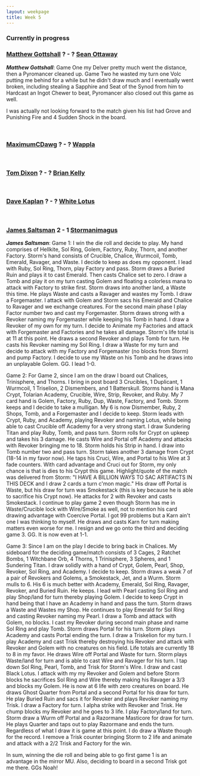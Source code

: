 ```yaml
---
layout: weekpage
title: Week 5
---
```


### Currently in progress

### [Matthew Gottshall](/MG2-UR-Delver) ? - ? [Sean Ottaway](/SO2-Punishing-Dack)

***Matthew Gottshall***: Game One my Delver pretty much went the distance, then a Pyromancer cleaned up.
Game Two he wasted my turn one Volc putting me behind for a while but he didn't draw much and I eventually went broken, including stealing a Sapphire and Seat of the Synod from him to Hardcast an Ingot Chewer to beat, Pyromancer also closed out this game as well.

I was actually not looking forward to the match given his list had Grove and Punishing Fire and 4 Sudden Shock in the board.

<br />

### [MaximumCDawg](/MCD2-The-White-Gate) ? - ? [Wappla](/W2-Esper-Dragons)

<br />

### [Tom Dixon](/TD2-Dredge) ? - ? [Brian Kelly](/BK2-Dragonlord-Oath)

<br />

### [Dave Kaplan](/DK2-UR-Delver) ? - ? [White Lotus](/WL2-Neo-Academy)

<br />

###  [James Saltsman](/JGS2-Stax) 2 - 1 [Stormanimagus](/ST2-California-Shops)

***James Saltsman***: Game 1: I win the die roll and decide to play. My hand comprises of Hellkite, Sol Ring, Golem, Factory, Ruby, Thorn, and another Factory. Storm's hand consists of Crucible, Chalice, Wurmcoil, Tomb, Emerald, Ravager, and Waste. I decide to keep as does my opponent. I lead with Ruby, Sol Ring, Thorn, play Factory and pass. Storm draws a Buried Ruin and plays it to cast Emerald. Then casts Chalice set to zero. I draw a Tomb and play it on my turn casting Golem and floating a colorless mana to attack with Factory to strike first. Storm draws into another land, a Waste this time. He plays Waste and casts a Ravager and wastes my Tomb. I draw a Forgemaster. I attack with Golem and Storm sacs his Emerald and Chalice to Ravager and we exchange creatures. For the second main phase I play Factor number two and cast my Forgemaster. Storm draws strong with a Revoker naming my Forgemaster while keeping his Tomb in hand. I draw a Revoker of my own for my turn. I decide to Animate my Factories and attack with Forgemaster and Factories and he takes all damage. Storm's life total is at 11 at this point. He draws a second Revoker and plays Tomb for turn. He casts his Revoker naming my Sol Ring. I draw a Waste for my turn and decide to attack with my Factory and Forgemaster (no blocks from Storm) and pump Factory. I decide to use my Waste on his Tomb and he draws into an unplayable Golem. GG. I lead 1-0.

Game 2: For Game 2, since I am on the draw I board out Chalices, Trinisphere, and Thorns. I bring in post board 3 Crucibles, 1 Duplicant, 1 Wurmcoil, 1 Triselion, 2 Dismembers, and 1 Batterskull. Storms hand is Mana Crypt, Tolarian Academy, Crucible, Wire, Strip, Revoker, and Ruby. My 7 card hand is Golem, Factory, Ruby, Dup, Waste, Factory, and Tomb. Storm keeps and I decide to take a mulligan. My 6 is now Dismember, Ruby, 2 Shops, Tomb, and a Forgemaster and I decide to keep. Storm leads with Crypt, Ruby, and Academy, playing Revoker and naming Lotus, while being able to cast Crucible off Academy for a very strong start. I draw Sundering Titan and play Ruby, Tomb, and pass turn. Storm rolls for Crypt on upkeep and takes his 3 damage. He casts Wire and Portal off Academy and attacks with Revoker bringing me to 18. Storm holds his Strip in hand. I draw into Tomb number two and pass turn. Storm takes another 3 damage from Crypt (18-14 in my favor now). He taps his Cruci, Wire, and Portal to his Wire at 3 fade counters. With card advantage and Cruci out for Storm, my only chance is that is dies to his Crypt this game. Highlight/quote of the match was delivered from Storm: "I HAVE A BILLION WAYS TO SAC ARTIFACTS IN THIS DECK and I draw 2 cards a turn c'mon magic." His draw off Portal is Waste, but his draw for turn was Smokestack (this is key because he is able to sacrifice his Crypt now). He attacks for 2 with Revoker and casts Smokestack. I continue to play game 2 even though Storm has me in Waste/Crucible lock with Wire/Smoke as well, not to mention his card drawing advantage with Coercive Portal. I got 99 problems but a Karn ain't one I was thinking to myself. He draws and casts Karn for turn making matters even worse for me. I resign and we go onto the third and deciding game 3. GG. It is now even at 1-1.

Game 3: Since I am on the play I decide to bring back in Chalices. My sideboard for the deciding game/match consists of 3 Cages, 2 Ratchet Bombs, 1 Witchbane Orb, 4 Thorns, 1 Trinisphere, 3 Spheres, and 1 Sundering Titan. I draw solidly with a hand of Crypt, Golem, Pearl, Shop, Revoker, Sol Ring, and Academy. I decide to keep. Storm draws a weak 7 of a pair of Revokers and Golems, a Smokestack, Jet, and a Wurm. Storm mulls to 6. His 6 is much better with Academy, Emerald, Sol Ring, Ravager, Revoker, and Buried Ruin. He keeps. I lead with Pearl casting Sol Ring and play Shop/land for turn thereby playing Golem. I decide to keep Crypt in hand being that I have an Academy in hand and pass the turn. Storm draws a Waste and Wastes my Shop. He continues to play Emerald for Sol Ring and casting Revoker naming my Pearl. I draw a Tomb and attack with Golem, no blocks. I cast my Revoker during second main phase and name Sol Ring and play Tomb. Storm draws Portal for his turn. Storm plays Academy and casts Portal ending the turn. I draw a Triskelion for my turn. I play Academy and cast Trisk thereby destroying his Revoker and attack with Revoker and Golem with no creatures on his field. Life totals are currently 18 to 8 in my favor. He draws Wire off Portal and Waste for turn. Storm plays Waste/land for turn and is able to cast Wire and Ravager for his turn. I tap down Sol Ring, Pearl, Tomb, and Trisk for Storm's Wire. I draw and cast Black Lotus. I attack with my my Revoker and Golem and before Storm blocks he sacrifices Sol Ring and Wire thereby making his Ravager a 3/3 and blocks my Golem. He is now at 6 life with zero creatures on board. He draws Ghost Quarter from Portal and a second Portal for his draw for turn. He play Buried Ruin and sacs it for Revoker and plays Revoker naming my Trisk. I draw a Factory for turn. I alpha strike with Revoker and Trisk. He chump blocks my Revoker and he goes to 3 life. I play Factory/land for turn. Storm draw a Wurm off Portal and a Razormane Masticore for draw for turn. He plays Quarter and taps out to play Razormane and ends the turn. Regardless of what I draw it is game at this point. I do draw a Waste though for the record. I remove a Trisk counter bringing Storm to 2 life and animate and attack with a 2/2 Trisk and Factory for the win.

In sum, winning the die roll and being able to go first game 1 is an advantage in the mirror MU. Also, deciding to board in a second Trisk got me there. GGs Noah!
